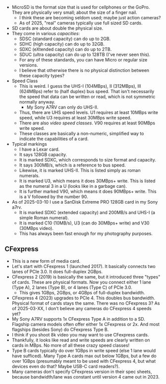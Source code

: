 - MicroSD is the format size that is used for cellphones or the GoPro.
  They are physically very small; about the size of a finger nail.
  - I think these are becoming seldom used; maybe just action cameras?
  - As of 2025, "real" cameras typically use full sized SD cards.
- SD cards are about double the physical size.
- They come in various _capacities_:
  - SDSC (standard capacity) can do up to 2GB.
  - SDHC (high capacity) can do up to 32GB.
  - SDXC (eXtended capacity) can do up to 2TB.
  - SDUC (ultra capacity) can do up to 128TB (I've never seen this).
  - For any of these standards, you can have Micro or regular size
    versions.
  - I believe that otherwise there is no physical distinction between
    these capacity types?
- Speed Class
  - This is weird. I guess the UHS-I (104MBps), II (312MBps), III
    (624MBps) refer to (half duplex) bus speed. That isn't necessarily
    the speed that data can be written or read, which is not symmetric
    normally anyway.
    - My Sony A7RV can only do UHS-II.
  - Thus, there are UHS speed levels. U1 requires at least 10MBps write
    speed, while U3 requires at least 30MBps write speed.
  - There are also _video speed classes_. V90 requires at least 90MBps
    write speed.
  - These classes are basically a non-numeric, simplified way to
    indicate the capabilities of a card.
- Typical markings
  - I have a Lexar card.
  - It says 128GB capacity.
  - It is marked SDXC, which corresponds to size format and capacity.
  - It says 300MB/s, which is a reference to bus speed.
  - Likewise, it is marked UHS-II. This is listed simply as roman
    numerals.
  - It is marked U3, which means it does 30MBps+ write. This is listed
    as the numeral 3 in a U (looks like in a garbage can).
  - It is further marked V90, which means it does 90MBps+ write. This is
    a V followed by the number 90.
- As of 2025-03-10 I use a SanDisk Extreme PRO 128GB card in my Sony
  a7rv.
  - It is marked SDXC (extended capacity) and 200MB/s and UHS-I (a
    simple Roman numeral).
  - It is marked C10 (10MB/s), U3 (can do 30MBps+ write) and V30 (30MBps
    video).
  - This has always been fast enough for my photography purposes.

## CFexpress

- This is a new form of media card.
- Let's start with CFexpress 1 (launched 2017). It basically connects
  two lanes of PCIe 3.0. It does full-duplex 2GBps.
- CFexpress 2 (2019) is basically the same, but it introduced three
  "types" of cards. These are physical formats. Now you connect either 1
  lane (Type A), 2 lanes (Type B), or 4 lanes (Type C) of PCIe 3.0.
  - This gives 1GBps, 2GBps, or 4GBps of full-duplex bandwidth.
- CFexpress 4 (2023) upgrades to PCIe 4. This doubles bus bandwidth.
  Physical format of cards stays the same. There was no CFexpress 3? As
  of 2025-03-XX, I don't believe any cameras do CFexpress 4 speeds yet?
- My Sony A7RV supports 1x CFexpress Type A in addition to a SD.
  Flagship camera models often offer either 1x CFexpress or 2x. And most
  flagships (besides Sony) do CFexpress Type B.
- I think if you shoot 8k video you may want to use CFexpress cards.
- Thankfully, it looks like read and write speeds are clearly written
  on cards in MBps. No more of all these crazy speed classes!
- Type B cards typically do over 1GBps in write speed (else 1 lane would
  have sufficed). Many Type A cards max out below 1GBps, but a few do
  over 1GBps (presumably meant to be used with CFexpress 4, but what
  devices even do that? Maybe USB-C card readers?).
- Many cameras don't specify CFexpress version in their spec sheets,
  because bandwidth/lane was constant until version 4 came out in 2023.

